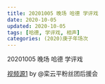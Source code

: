 ```yaml
---
title: 20201005 晚场 哈德 学评戏 
date: 2020-10-05
updated: 2020-10-05
tags: [哈德, 学评戏, 相声]
categories: (2020)庚子年场次
---
```

20201005 晚场 哈德 学评戏 



[视频源1](https://weibo.com/6574451359/JnPaauKsZ) by @栾云平粉丝团后援会

